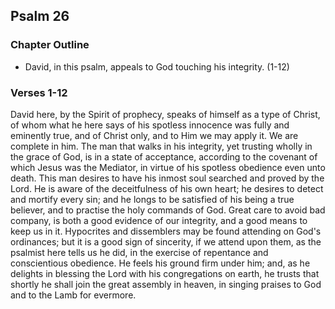 ## Psalm 26

### Chapter Outline

- David, in this psalm, appeals to God touching his integrity. (1-12)

### Verses 1-12

David here, by the Spirit of prophecy, speaks of himself as a type of Christ, of whom what he here says of his spotless innocence was fully and eminently true, and of Christ only, and to Him we may apply it. We are complete in him. The man that walks in his integrity, yet trusting wholly in the grace of God, is in a state of acceptance, according to the covenant of which Jesus was the Mediator, in virtue of his spotless obedience even unto death. This man desires to have his inmost soul searched and proved by the Lord. He is aware of the deceitfulness of his own heart; he desires to detect and mortify every sin; and he longs to be satisfied of his being a true believer, and to practise the holy commands of God. Great care to avoid bad company, is both a good evidence of our integrity, and a good means to keep us in it. Hypocrites and dissemblers may be found attending on God's ordinances; but it is a good sign of sincerity, if we attend upon them, as the psalmist here tells us he did, in the exercise of repentance and conscientious obedience. He feels his ground firm under him; and, as he delights in blessing the Lord with his congregations on earth, he trusts that shortly he shall join the great assembly in heaven, in singing praises to God and to the Lamb for evermore.


